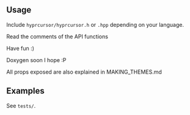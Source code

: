 ## Usage

Include `hyprcursor/hyprcursor.h` or `.hpp` depending on your language.

Read the comments of the API functions

Have fun :)

Doxygen soon I hope :P

All props exposed are also explained in MAKING_THEMES.md

## Examples

See `tests/`.